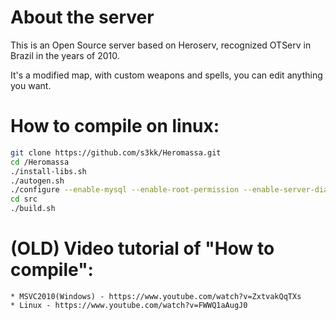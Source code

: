 # About the server
This is an Open Source server based on Heroserv, recognized OTServ in Brazil in the years of 2010.

It's a modified map, with custom weapons and spells, you can edit anything you want.

# How to compile on linux:
```sh
git clone https://github.com/s3kk/Heromassa.git
cd /Heromassa
./install-libs.sh
./autogen.sh
./configure --enable-mysql --enable-root-permission --enable-server-diag
cd src
./build.sh
```

# (OLD) Video tutorial of "How to compile":
	* MSVC2010(Windows) - https://www.youtube.com/watch?v=ZxtvakQqTXs
	* Linux - https://www.youtube.com/watch?v=FWWQ1aAugJ0